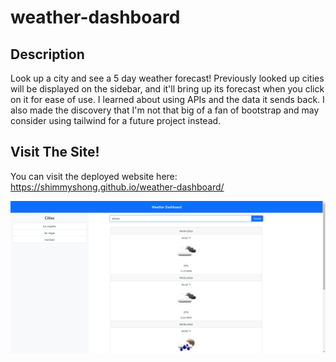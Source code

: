 # weather-dashboard

## Description

Look up a city and see a 5 day weather forecast! Previously looked up cities will be displayed on the sidebar, and it'll bring up its forecast when you click on it for ease of use. I learned about using APIs and the data it sends back. I also made the discovery that I'm not that big of a fan of bootstrap and may consider using tailwind for a future project instead.

## Visit The Site!
You can visit the deployed website here: https://shimmyshong.github.io/weather-dashboard/

![screenshot of weather website](assets\images\chrome_fzmKja5Eqe.png)